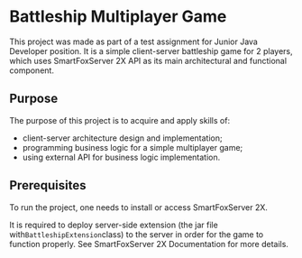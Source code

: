 # Battleship Multiplayer Game
This project was made as part of a test assignment for Junior Java Developer position. It is a simple client-server battleship game for 2 players, which uses SmartFoxServer 2X API as its main architectural and functional component.

## Purpose
The purpose of this project is to acquire and apply skills of:

* client-server architecture design and implementation;
* programming business logic for a simple multiplayer game;
* using external API for business logic implementation.


## Prerequisites
To run the project, one needs to install or access SmartFoxServer 2X. 

It is required to deploy server-side extension (the jar file with`BattleshipExtension`class) to the server in order for the game to function properly. See SmartFoxServer 2X Documentation for more details.





